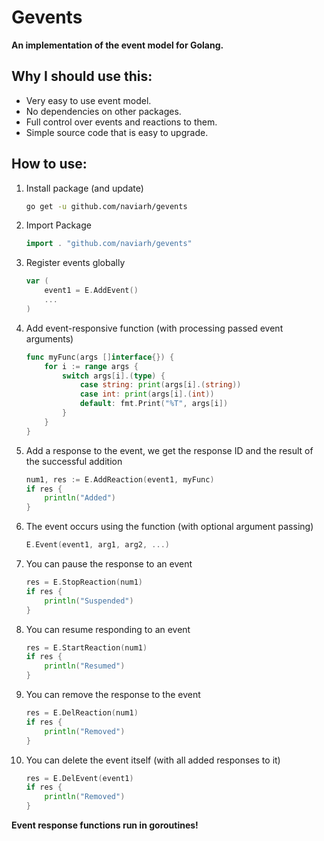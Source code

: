 # Gevents

**An implementation of the event model for Golang.**

## Why I should use this:

 - Very easy to use event model.
 - No dependencies on other packages.
 - Full control over events and reactions to them.
 - Simple source code that is easy to upgrade.

## How to use:

 1. Install package (and update)

    ```sh
    go get -u github.com/naviarh/gevents
    ```

 2. Import Package

    ```go
    import . "github.com/naviarh/gevents"
    ```

 3. Register events globally

    ```go
    var (
    	event1 = E.AddEvent()
    	...
    )
    ```

 4. Add event-responsive function (with processing passed event arguments)

    ```go
    func myFunc(args []interface{}) {
	    for i := range args {
	        switch args[i].(type) {
	            case string: print(args[i].(string))
	            case int: print(args[i].(int))
	            default: fmt.Print("%T", args[i])
	        }
	    }
    }
    ```

 5. Add a response to the event, we get the response ID and the result of the successful addition

    ```go
    num1, res := E.AddReaction(event1, myFunc)
    if res {
        println("Added")
    }
    ```

 6. The event occurs using the function (with optional argument passing)

    ```go
    E.Event(event1, arg1, arg2, ...)
    ```

 7. You can pause the response to an event

    ```go
    res = E.StopReaction(num1)
    if res {
        println("Suspended")
    }
    ```

 8. You can resume responding to an event

    ```go
    res = E.StartReaction(num1)
    if res {
        println("Resumed")
    }
    ```

 9. You can remove the response to the event

    ```go
    res = E.DelReaction(num1)
    if res {
        println("Removed")
    }
    ```

 1. You can delete the event itself (with all added responses to it)

    ```go
    res = E.DelEvent(event1)
    if res {
        println("Removed")
    }
    ```


 **Event response functions run in goroutines!**

